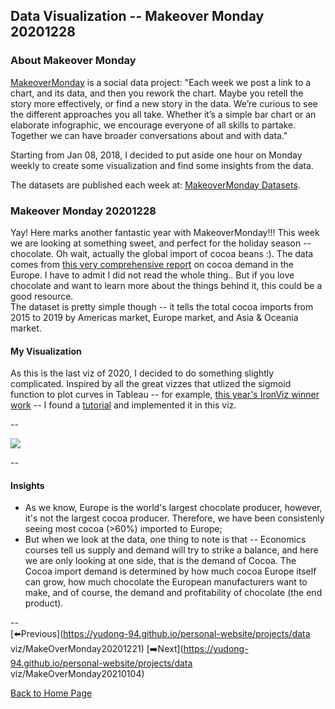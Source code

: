 <head>
  <!-- Global site tag (gtag.js) - Google Analytics -->
<script async src="https://www.googletagmanager.com/gtag/js?id=UA-112502179-1"></script>
<script>
  window.dataLayer = window.dataLayer || [];
  function gtag(){dataLayer.push(arguments);}
  gtag('js', new Date());

  gtag('config', 'UA-112502179-1');
</script>
</head>


## Data Visualization -- Makeover Monday 20201228

### About Makeover Monday

[MakeoverMonday](http://www.makeovermonday.co.uk/) is a social data project:
"Each week we post a link to a chart, and its data, and then you rework the chart.
Maybe you retell the story more effectively, or find a new story in the data.
We’re curious to see the different approaches you all take. Whether it’s a simple bar chart or an elaborate infographic, we encourage everyone of all skills to partake.
Together we can have broader conversations about and with data."

Starting from Jan 08, 2018, I decided to put aside one hour on Monday weekly to create some visualization and find some insights from the data.

The datasets are published each week at: [MakeoverMonday Datasets](http://www.makeovermonday.co.uk/data/).

### Makeover Monday 20201228

Yay! Here marks another fantastic year with MakeoverMonday!!! This week we are looking at something sweet, and perfect for the holiday season -- chocolate. Oh wait, actually the global import of cocoa beans :). The data comes from [this very comprehensive report](https://www.cbi.eu/market-information/cocoa/trade-statistics#) on cocoa demand in the Europe. I have to admit I did not read the whole thing.. But if you love chocolate and want to learn more about the things behind it, this could be a good resource.  
The dataset is pretty simple though -- it tells the total cocoa imports from 2015 to 2019 by Americas market, Europe market, and Asia & Oceania market.  

#### My Visualization

As this is the last viz of 2020, I decided to do something slightly complicated. Inspired by all the great vizzes that utlized the sigmoid function to plot curves in Tableau -- for example, [this year's IronViz winner work](https://public.tableau.com/en-us/gallery/air-we-breathe?tab=viz-of-the-day&type=viz-of-the-day) -- I found a [tutorial](https://public.tableau.com/views/HowtoSigmoidFunction/SigmoidFunctionStory?:embed=y&:showVizHome=no&:display_count=y&:display_static_image=y&:bootstrapWhenNotified=true#1) and implemented it in this viz.  

--  
<div class='tableauPlaceholder' id='viz1609132761089' style='position: relative'>
<noscript><a href='#'>
  <img alt=' ' src='https:&#47;&#47;public.tableau.com&#47;static&#47;images&#47;Ma&#47;MakeOverMonday20201228GlobalImportofCocoaBeans&#47;GlobalImportofCocoaBeans&#47;1_rss.png' style='border: none' />
 </a></noscript>
 <object class='tableauViz'  style='display:none;'>
  <param name='host_url' value='https%3A%2F%2Fpublic.tableau.com%2F' />
  <param name='embed_code_version' value='3' />
  <param name='site_root' value='' />
  <param name='name' value='MakeOverMonday20201228GlobalImportofCocoaBeans&#47;GlobalImportofCocoaBeans' />
  <param name='tabs' value='no' />
  <param name='toolbar' value='yes' />
  <param name='static_image' value='https:&#47;&#47;public.tableau.com&#47;static&#47;images&#47;Ma&#47;MakeOverMonday20201228GlobalImportofCocoaBeans&#47;GlobalImportofCocoaBeans&#47;1.png' />
  <param name='animate_transition' value='yes' />
  <param name='display_static_image' value='yes' />
  <param name='display_spinner' value='yes' />
  <param name='display_overlay' value='yes' />
  <param name='display_count' value='yes' />
  <param name='language' value='en' />
  <param name='filter' value='publish=yes' />
</object></div>              
<script type='text/javascript'>        
  var divElement = document.getElementById('viz1609132761089');   
  var vizElement = divElement.getElementsByTagName('object')[0];             
  if ( divElement.offsetWidth > 800 ) { vizElement.style.width='700px';vizElement.style.height='527px';} else if ( divElement.offsetWidth > 500 ) { vizElement.style.width='700px';vizElement.style.height='527px';} else { vizElement.style.width='100%';vizElement.style.height='877px';}      
  var scriptElement = document.createElement('script');               
  scriptElement.src = 'https://public.tableau.com/javascripts/api/viz_v1.js';             
  vizElement.parentNode.insertBefore(scriptElement, vizElement);              
</script>
  
--  

#### Insights
* As we know, Europe is the world's largest chocolate producer, however, it's not the largest cocoa producer. Therefore, we have been consistenly seeing most cocoa (>60%) imported to Europe;  
* But when we look at the data, one thing to note is that -- Economics courses tell us supply and demand will try to strike a balance, and here we are only looking at one side, that is the demand of Cocoa. The Cocoa import demand is determined by how much cocoa Europe itself can grow, how much chocolate the European manufacturers want to make, and of course, the demand and profitability of chocolate (the end product).  

--  
[⬅️Previous](https://yudong-94.github.io/personal-website/projects/data viz/MakeOverMonday20201221)  [➡️Next](https://yudong-94.github.io/personal-website/projects/data viz/MakeOverMonday20210104)  

[Back to Home Page](https://yudong-94.github.io/personal-website/)
